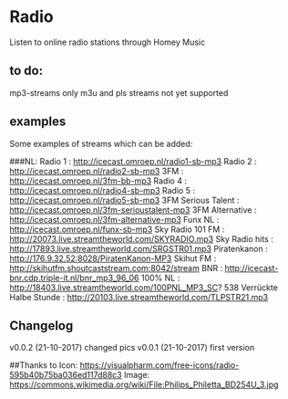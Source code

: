 # Radio
Listen to online radio stations through Homey Music

## to do:
mp3-streams only
m3u and pls streams not yet supported

## examples
Some examples of streams which can be added:

###NL:
Radio 1 : http://icecast.omroep.nl/radio1-sb-mp3
Radio 2 : http://icecast.omroep.nl/radio2-sb-mp3
3FM : http://icecast.omroep.nl/3fm-bb-mp3
Radio 4 : http://icecast.omroep.nl/radio4-sb-mp3
Radio 5 : http://icecast.omroep.nl/radio5-sb-mp3
3FM Serious Talent : http://icecast.omroep.nl/3fm-serioustalent-mp3
3FM Alternative :  	http://icecast.omroep.nl/3fm-alternative-mp3
Funx NL : http://icecast.omroep.nl/funx-sb-mp3
Sky Radio 101 FM : http://20073.live.streamtheworld.com/SKYRADIO.mp3 
Sky Radio hits : http://17893.live.streamtheworld.com/SRGSTR01.mp3
Piratenkanon : http://176.9.32.52:8028/PiratenKanon-MP3
Skihut FM : http://skihutfm.shoutcaststream.com:8042/stream
BNR : http://icecast-bnr.cdp.triple-it.nl/bnr_mp3_96_06
100% NL : http://18403.live.streamtheworld.com/100PNL_MP3_SC?
538 Verrückte Halbe Stunde : http://20103.live.streamtheworld.com/TLPSTR21.mp3

## Changelog
v0.0.2 (21-10-2017) changed pics
v0.0.1 (21-10-2017) first version

##Thanks to
Icon:
https://visualpharm.com/free-icons/radio-595b40b75ba036ed117d88c3
Image:
https://commons.wikimedia.org/wiki/File:Philips_Philetta_BD254U_3.jpg
